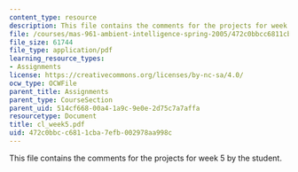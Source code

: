 ```yaml
---
content_type: resource
description: This file contains the comments for the projects for week 5 by the student.
file: /courses/mas-961-ambient-intelligence-spring-2005/472c0bbcc6811cba7efb002978aa998c_cl_week5.pdf
file_size: 61744
file_type: application/pdf
learning_resource_types:
- Assignments
license: https://creativecommons.org/licenses/by-nc-sa/4.0/
ocw_type: OCWFile
parent_title: Assignments
parent_type: CourseSection
parent_uid: 514cf668-00a4-1a9c-9e0e-2d75c7a7affa
resourcetype: Document
title: cl_week5.pdf
uid: 472c0bbc-c681-1cba-7efb-002978aa998c
---
```

This file contains the comments for the projects for week 5 by the student.